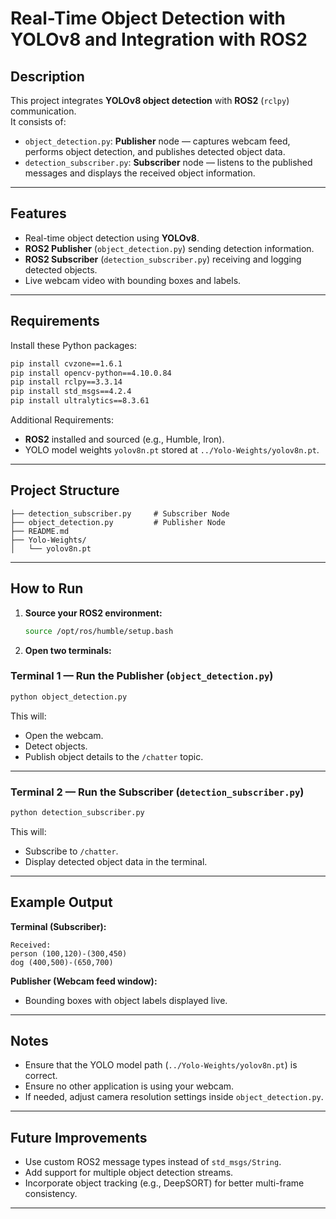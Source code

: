# Real-Time Object Detection with YOLOv8 and Integration with ROS2

## Description

This project integrates **YOLOv8 object detection** with **ROS2** (`rclpy`) communication.  
It consists of:
- `object_detection.py`: **Publisher** node — captures webcam feed, performs object detection, and publishes detected object data.
- `detection_subscriber.py`: **Subscriber** node — listens to the published messages and displays the received object information.

---

## Features
- Real-time object detection using **YOLOv8**.
- **ROS2 Publisher** (`object_detection.py`) sending detection information.
- **ROS2 Subscriber** (`detection_subscriber.py`) receiving and logging detected objects.
- Live webcam video with bounding boxes and labels.

---

## Requirements

Install these Python packages:

```bash
pip install cvzone==1.6.1
pip install opencv-python==4.10.0.84
pip install rclpy==3.3.14
pip install std_msgs==4.2.4
pip install ultralytics==8.3.61
```

Additional Requirements:
- **ROS2** installed and sourced (e.g., Humble, Iron).
- YOLO model weights `yolov8n.pt` stored at `../Yolo-Weights/yolov8n.pt`.

---

## Project Structure

```
├── detection_subscriber.py     # Subscriber Node
├── object_detection.py         # Publisher Node
├── README.md
├── Yolo-Weights/
│   └── yolov8n.pt
```

---

## How to Run

1. **Source your ROS2 environment:**
   ```bash
   source /opt/ros/humble/setup.bash
   ```

2. **Open two terminals:**

### Terminal 1 — Run the Publisher (`object_detection.py`)

```bash
python object_detection.py
```

This will:
- Open the webcam.
- Detect objects.
- Publish object details to the `/chatter` topic.

---

### Terminal 2 — Run the Subscriber (`detection_subscriber.py`)

```bash
python detection_subscriber.py
```

This will:
- Subscribe to `/chatter`.
- Display detected object data in the terminal.

---

## Example Output

**Terminal (Subscriber):**
```
Received:
person (100,120)-(300,450)
dog (400,500)-(650,700)
```

**Publisher (Webcam feed window):**
- Bounding boxes with object labels displayed live.

---

## Notes
- Ensure that the YOLO model path (`../Yolo-Weights/yolov8n.pt`) is correct.
- Ensure no other application is using your webcam.
- If needed, adjust camera resolution settings inside `object_detection.py`.

---

## Future Improvements
- Use custom ROS2 message types instead of `std_msgs/String`.
- Add support for multiple object detection streams.
- Incorporate object tracking (e.g., DeepSORT) for better multi-frame consistency.

---
